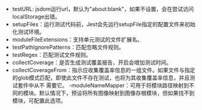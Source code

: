 - testURL: jsdom运行url，默认为"about:blank"，如果不设置，会在尝试访问localStorage出错。
- setupFiles：运行测试代码前，Jest会先运行setupFile指定的配置文件来初始化测试环境。
- moduleFileExtensions：支持单元测试的文件扩展名。
- testPathIgnorePatterns：匹配忽略文件规则。
- testRegex：匹配测试文件规则。
- collectCoverage：是否生成测试覆盖报告，开启会增加测试时间。
- collectCoverageFrom：指示应收集覆盖率信息的一组文件。如果文件与指定的glob模式匹配，即使此文件不存在测试，也将为其收集覆盖率信息，并且测试套件中从不 需要它。
-moduleNameMapper：可用于将模块路径映射到不同的模块。默认情况下，预设将所有图像映射到图像存根模块，但如果找不到模块，可配置此选项。